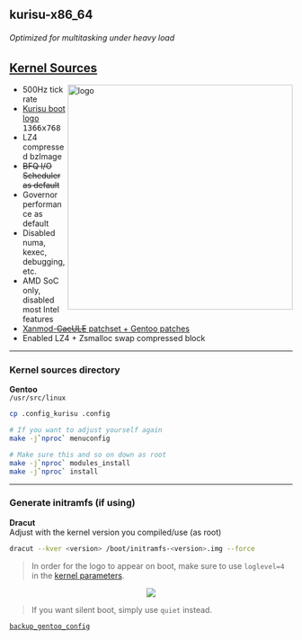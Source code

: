 ## kurisu-x86_64 <img alt="" align="right" src="https://badges.pufler.dev/visits/owl4ce/kurisu-x86_64?style=flat-square&label=&color=fa74b2&logo=GitHub&logoColor=white&labelColor=373e4d"/>

###### Optimized for multitasking under heavy load

## [Kernel Sources](./kernel.sources)
<a href="#kernel-sources"><img alt="logo" align="right" width="400px" src="https://i.ibb.co/TYdw4Md/kurisu.png"/></a>

- 500Hz tick rate
- [Kurisu boot logo](./kernel.sources/drivers/video/logo/logo_linux_clut224.ppm) <kbd>1366x768</kbd>
- LZ4 compressed bzImage
- ~~BFQ I/O Scheduler as default~~
- Governor performance as default
- Disabled numa, kexec, debugging, etc.
- AMD SoC only, disabled most Intel features
- [Xanmod-~~CacULE~~ patchset + Gentoo patches](https://gitlab.com/src_prepare/src_prepare-overlay/-/tree/master/sys-kernel/xanmod-sources)
- Enabled LZ4 + Zsmalloc swap compressed block

---

### Kernel sources directory
**Gentoo**  
`/usr/src/linux`
```bash
cp .config_kurisu .config

# If you want to adjust yourself again
make -j`nproc` menuconfig

# Make sure this and so on down as root
make -j`nproc` modules_install
make -j`nproc` install
```

---

### Generate initramfs (if using)
**Dracut**  
Adjust <version> with the kernel version you compiled/use (as root)
```bash
dracut --kver <version> /boot/initramfs-<version>.img --force
```

> In order for the logo to appear on boot, make sure to use `loglevel=4` in the [kernel parameters](https://wiki.archlinux.org/index.php/Kernel_parameters).

<p align="center"><img src="https://i.ibb.co/1T0rYL4/final.gif"/></p>

> If you want silent boot, simply use `quiet` instead.

[`backup_gentoo_config`](https://github.com/owl4ce/hold-my-gentoo)
